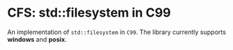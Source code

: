 # CFS: std::filesystem in C99

An implementation of `std::filesystem` in `C99`. The library currently supports
**windows** and **posix**.